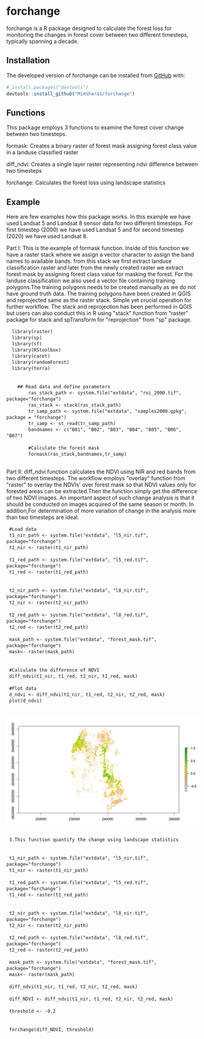 


# forchange

<!-- badges: start -->
<!-- badges: end -->

forchange is a R package designed to calculate the forest loss for monitoring the changes in forest cover between two different timesteps, typically spanning a decade.

## Installation

The developed version of  forchange can be installed  from
[GitHub](https://github.com/) with:

``` r
# install.packages("devtools")
devtools::install_github("MimShara1/forchange")

```
## Functions



This package employs 3 functions to examine the forest cover change between two timesteps. 

formask: Creates a binary raster of forest mask assigning forest class value in a landuse classified raster

diff_ndvi: Creates a single layer raster representing ndvi difference between two timesteps

forchange: Calculates the forest loss using landscape statistics





## Example


Here are few examples how this package works. In this example we have used Landsat 5 and Landsat 8 sensor data for two different timesteps. For first timestep (2000) we have used Landsat 5 and for second timestep (2020) we have used Landsat 8. 

Part I: This is the example of formask function. Inside of  this function we have a raster stack where we assign a vector character to assign the band names to available bands. from this stack we first extract landuse classification raster and later from the newly created raster we extract forest mask by assigning forest class value for masking the forest. For the landuse classification we also used a vector file containing training polygons.The training polygons needs to be created manually as we do not have ground truth data. The training polygons have been created in QGIS and reprojected same as the raster stack. Simple yet crucial operation for further workflow. The stack  and reprojection has been performed in QGIS but users can also conduct this in R using "stack" function from "raster" package  for stack and spTransform for "reprojection" from "sp" package.


```
  library(raster)
  library(sp)
  library(sf)
  library(RStoolbox)
  library(caret)
  library(randomForest)
  library(terra)


    ## Read data and define parameters
        ras_stack_path <- system.file("extdata", "roi_2000.tif", package="forchange")
        ras_stack <- stack(ras_stack_path)
        tr_samp_path <- system.file("extdata", "samples2000.gpkg", package = "forchange")
        tr_samp <- st_read(tr_samp_path)
        bandnames <- c("B01", "B02", "B03", "B04", "B05", "B06", "B07")

        #Calculate the forest mask
        formask(ras_stack,bandnames,tr_samp)


```


Part II: diff_ndvi function calculates the NDVI using NIR and red bands from two different timesteps. The workflow employs "overlay" function from "raster" to overlay the NDVIs' over forest mask so that NDVI values only for forested areas can be extracted.Then the function simply get the difference of two NDVI images. An  important aspect of such change analysis is that it should be conducted on images acquired of the same season or month. In addition,For determination of  more variation of change in the analysis more than two timesteps are ideal.



```
 #Load data
 t1_nir_path <- system.file("extdata", "l5_nir.tif", package="forchange")
 t1_nir <- raster(t1_nir_path)

 t1_red_path <- system.file("extdata", "l5_red.tif", package="forchange")
 t1_red <- raster(t1_red_path)


 t2_nir_path <- system.file("extdata", "l8_nir.tif", package="forchange")
 t2_nir <- raster(t2_nir_path)

 t2_red_path <- system.file("extdata", "l8_red.tif", package="forchange")
 t2_red <- raster(t2_red_path)
 
 mask_path <- system.file("extdata", "forest_mask.tif", package="forchange")
 mask<- raster(mask_path)
 
 
 #Calculate the difference of NDVI 
 diff_ndvi(t1_nir, t1_red, t2_nir, t2_red, mask)
 
 #Plot data
 d_ndvi <- diff_ndvi(t1_nir, t1_red, t2_nir, t2_red, mask)
 plot(d_ndvi)
 
```





 ![ndvi difference](man/figures/dndvi.png)












```

 3.This function quantify the change using landscape statistics


 t1_nir_path <- system.file("extdata", "l5_nir.tif", package="forchange")
 t1_nir <- raster(t1_nir_path)

 t1_red_path <- system.file("extdata", "l5_red.tif", package="forchange")
 t1_red <- raster(t1_red_path)


 t2_nir_path <- system.file("extdata", "l8_nir.tif", package="forchange")
 t2_nir <- raster(t2_nir_path)

 t2_red_path <- system.file("extdata", "l8_red.tif", package="forchange")
 t2_red <- raster(t2_red_path)

 mask_path <- system.file("extdata", "forest_mask.tif", package="forchange")
 mask<- raster(mask_path)

 diff_ndvi(t1_nir, t1_red, t2_nir, t2_red, mask)
 
 diff_NDVI <- diff_ndvi(t1_nir, t1_red, t2_nir, t2_red, mask)

 threshold <- -0.2


 forchange(diff_NDVI, threshold)

```


